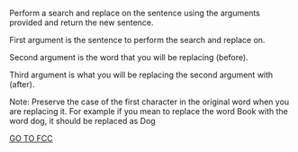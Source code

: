 Perform a search and replace on the sentence using the arguments provided and return the new sentence.

First argument is the sentence to perform the search and replace on.

Second argument is the word that you will be replacing (before).

Third argument is what you will be replacing the second argument with (after).

Note: Preserve the case of the first character in the original word when you are replacing it. For example if you mean to replace the word Book with the word dog, it should be replaced as Dog

<a href="https://www.freecodecamp.org/learn/javascript-algorithms-and-data-structures/intermediate-algorithm-scripting/search-and-replace">GO TO FCC</a>